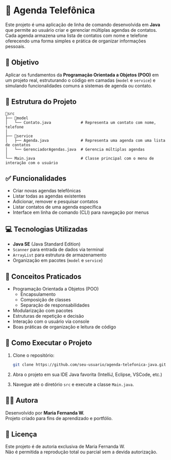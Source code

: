 # 📒 Agenda Telefônica

Este projeto é uma aplicação de linha de comando desenvolvida em **Java** que permite ao usuário 
criar e gerenciar múltiplas agendas de contatos. Cada agenda armazena uma lista de contatos com 
nome e telefone oferecendo uma forma simples e prática de organizar informações pessoais.

## 🎯 Objetivo

Aplicar os fundamentos da **Programação Orientada a Objetos (POO)** em um projeto real, estruturando
o código em camadas (`model` e `service`) e simulando funcionalidades comuns a sistemas de agenda 
ou contato.

## 📂 Estrutura do Projeto

```
📁src
├── 📁model
│   └── Contato.java             # Representa um contato com nome, telefone
│
├── 📁service
│   ├── Agenda.java              # Representa uma agenda com uma lista de contatos
│   └── GerenciadorAgendas.java  # Gerencia múltiplas agendas
│
└── Main.java                    # Classe principal com o menu de interação com o usuário
```

## ✅ Funcionalidades

- Criar novas agendas telefônicas
- Listar todas as agendas existentes
- Adicionar, remover e pesquisar contatos
- Listar contatos de uma agenda específica
- Interface em linha de comando (CLI) para navegação por menus

## 💻 Tecnologias Utilizadas

- **Java SE** (Java Standard Edition)
- `Scanner` para entrada de dados via terminal
- `ArrayList` para estrutura de armazenamento
- Organização em pacotes (`model` e `service`)

## 🧠 Conceitos Praticados

- Programação Orientada a Objetos (POO)
    - Encapsulamento
    - Composição de classes
    - Separação de responsabilidades
- Modularização com pacotes
- Estruturas de repetição e decisão
- Interação com o usuário via console
- Boas práticas de organização e leitura de código

## 🚀 Como Executar o Projeto

1. Clone o repositório:
   ```bash
   git clone https://github.com/seu-usuario/agenda-telefonica-java.git
   ```

2. Abra o projeto em sua IDE Java favorita (IntelliJ, Eclipse, VSCode, etc.)

3. Navegue até o diretório `src` e execute a classe `Main.java`.

## 🧑‍💻 Autora

Desenvolvido por **Maria Fernanda W.**  
Projeto criado para fins de aprendizado e portfólio.

## 📄 Licença

Este projeto é de autoria exclusiva de Maria Fernanda W.  
Não é permitida a reprodução total ou parcial sem a devida autorização.

